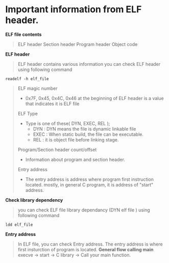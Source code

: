 # Important information from ELF header.
**ELF file contents**
> ELF header
> Section header
> Program header
> Object code
>
**ELF header**
> ELF header contains various information
> you can check ELF header using following command
```
readelf -h elf_file
```
> ELF magic number
> - 0x7F, 0x45, 0x4C, 0x46 at the beginning of ELF header is a value that indicates it is ELF file
>
> ELF Type
> - Type is one of these( DYN, EXEC, REL );
>   - DYN : DYN means the file is dynamic linkable file
>   - EXEC : When static build, the file can be executable. 
>   - REL : it is object file before linking stage.
>
> Program/Section header count/offset
> - Information about program and section header.
>
> Entry address
> - The entry address is address where program first instruction located. mostly, in general C program, it is address 
> of "start" address.
> 
**Check library dependency**
> you can check ELF file library dependancy (DYN elf file ) using following command
```
ldd elf_file
```
**Entry address**
> In ELF file, you can check Entry address.
> The entry address is where first insturction of program is located.
**General flow calling main**
> execve -> start -> C library -> Call your main function.

